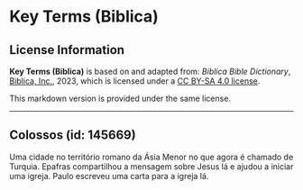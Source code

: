 # Key Terms (Biblica)

## License Information

**Key Terms (Biblica)** is based on and adapted from: _Biblica Bible Dictionary_, [Biblica, Inc.](https://www.biblica.com/), 2023, which is licensed under a [CC BY-SA 4.0 license](https://creativecommons.org/licenses/by-sa/4.0/legalcode.en).

This markdown version is provided under the same license.



--------------------------------

## Colossos (id: 145669)

Uma cidade no território romano da Ásia Menor no que agora é chamado de Turquia. Epafras compartilhou a mensagem sobre Jesus lá e ajudou a iniciar uma igreja. Paulo escreveu uma carta para a igreja lá. 



